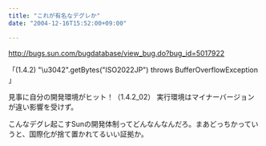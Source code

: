 ```yaml
---
title: "これが有名なデグレか"
date: "2004-12-16T15:52:00+09:00"

---
```


<a href="http://bugs.sun.com/bugdatabase/view_bug.do?bug_id=5017922" rel="nofollow" target="_blank">http://<wbr />bugs.su<wbr />n.com/b<wbr />ugdatab<wbr />ase/vie<wbr />w_bug.d<wbr />o?bug_i<wbr />d=50179<wbr />22</a>

「(1.4.2) &quot;\u3042&quot;.getBytes(&quot;ISO2022JP&quot;) throws BufferOverflowException 」

見事に自分の開発環境がヒット！（1.4.2_02）
実行環境はマイナーバージョンが違い影響を受けず。


こんなデグレ起こすSunの開発体制ってどんなんなんだろ。まあどっちかっていうと、国際化が捨て置かれてるいい証拠か。
